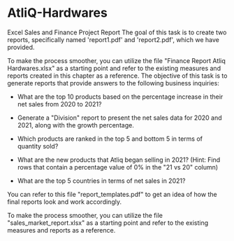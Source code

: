 # AtliQ-Hardwares
Excel Sales and Finance Project Report
The goal of this task is to create two reports, specifically named 'report1.pdf' and 'report2.pdf', which we have provided.

To make the process smoother, you can utilize the file "Finance Report Atliq Hardwares.xlsx" as a starting point and refer to the existing measures and reports created in this chapter as a reference.
The objective of this task is to generate reports that provide answers to the following business inquiries:

- What are the top 10 products based on the percentage increase in their net sales from 2020 to 2021?

- Generate a "Division" report to present the net sales data for 2020 and 2021, along with the growth percentage.

- Which products are ranked in the top 5 and bottom 5 in terms of quantity sold?

- What are the new products that Atliq began selling in 2021? (Hint: Find rows that contain a percentage value of 0% in the "21 vs 20" column)

- What are the top 5 countries in terms of net sales in 2021?


You can refer to this file "report_templates.pdf" to get an idea of how the final reports look and work accordingly.

To make the process smoother, you can utilize the file "sales_market_report.xlsx" as a starting point and refer to the existing measures and reports as a reference.
